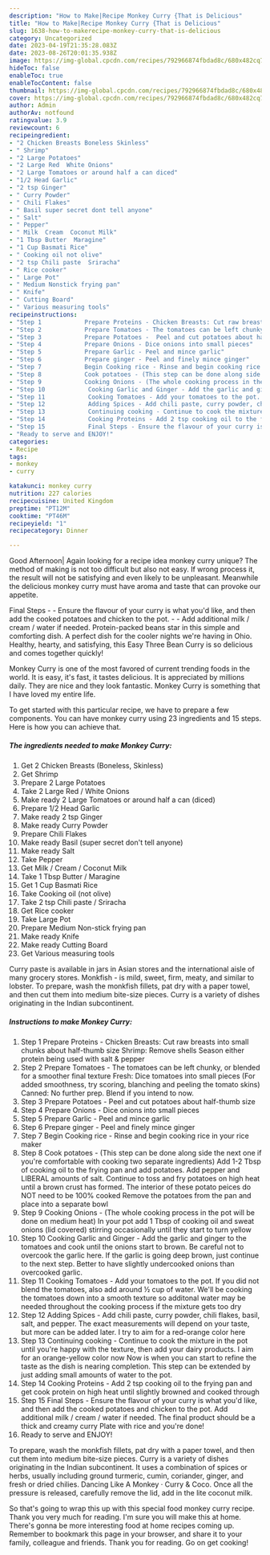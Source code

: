 ```yaml
---
description: "How to Make|Recipe Monkey Curry {That is Delicious"
title: "How to Make|Recipe Monkey Curry {That is Delicious"
slug: 1638-how-to-makerecipe-monkey-curry-that-is-delicious
category: Uncategorized
date: 2023-04-19T21:35:28.083Z
date: 2023-08-26T20:01:35.938Z
image: https://img-global.cpcdn.com/recipes/792966874fbdad8c/680x482cq70/monkey-curry-recipe-main-photo.jpg
hideToc: false
enableToc: true
enableTocContent: false
thumbnail: https://img-global.cpcdn.com/recipes/792966874fbdad8c/680x482cq70/monkey-curry-recipe-main-photo.jpg
cover: https://img-global.cpcdn.com/recipes/792966874fbdad8c/680x482cq70/monkey-curry-recipe-main-photo.jpg
author: Admin
authorAv: notfound
ratingvalue: 3.9
reviewcount: 6
recipeingredient:
- "2 Chicken Breasts Boneless Skinless"
- " Shrimp"
- "2 Large Potatoes"
- "2 Large Red  White Onions"
- "2 Large Tomatoes or around half a can diced"
- "1/2 Head Garlic"
- "2 tsp Ginger"
- " Curry Powder"
- " Chili Flakes"
- " Basil super secret dont tell anyone"
- " Salt"
- " Pepper"
- " Milk  Cream  Coconut Milk"
- "1 Tbsp Butter  Maragine"
- "1 Cup Basmati Rice"
- " Cooking oil not olive"
- "2 tsp Chili paste  Sriracha"
- " Rice cooker"
- " Large Pot"
- " Medium Nonstick frying pan"
- " Knife"
- " Cutting Board"
- " Various measuring tools"
recipeinstructions:
- "Step 1            Prepare Proteins - Chicken Breasts: Cut raw breasts into small chunks about half-thumb size  Shrimp: Remove shells  Season either protein being used with salt &amp; pepper"
- "Step 2            Prepare Tomatoes - The tomatoes can be left chunky, or blended for a smoother final texture  Fresh: Dice tomatoes into small pieces (For added smoothness, try scoring, blanching and peeling the tomato skins)  Canned: No further prep.  Blend if you intend to now."
- "Step 3            Prepare Potatoes -  Peel and cut potatoes about half-thumb size"
- "Step 4            Prepare Onions - Dice onions into small pieces"
- "Step 5            Prepare Garlic - Peel and mince garlic"
- "Step 6            Prepare ginger - Peel and finely mince ginger"
- "Step 7            Begin Cooking rice - Rinse and begin cooking rice in your rice maker"
- "Step 8            Cook potatoes - (This step can be done along side the next one if you&#39;re comfortable with cooking two separate ingredients)  Add 1-2 Tbsp of cooking oil to the frying pan and add potatoes.  Add pepper and LIBERAL amounts of salt.  Continue to toss and fry potatoes on high heat until a brown crust has formed. The interior of these potato peices do NOT need to be 100% cooked  Remove the potatoes from the pan and place into a separate bowl"
- "Step 9            Cooking Onions - (The whole cooking process in the pot will be done on medium heat)  In your pot add 1 Tbsp of cooking oil and sweat onions (lid covered) stirring occasionally until they start to turn yellow"
- "Step 10            Cooking Garlic and Ginger - Add the garlic and ginger to the tomatoes and cook until the onions start to brown.  Be careful not to overcook the garlic here. If the garlic is going deep brown, just continue to the next step. Better to have slightly undercooked onions than overcooked garlic."
- "Step 11            Cooking Tomatoes - Add your tomatoes to the pot. If you did not blend the tomatoes, also add around ½ cup of water.  We&#39;ll be cooking the tomatoes down into a smooth texture so additonal water may be needed throughout the cooking process if the mixture gets too dry"
- "Step 12            Adding Spices - Add chili paste, curry powder, chili flakes, basil, salt, and pepper.  The exact measurements will depend on your taste, but more can be added later.  I try to aim for a red-orange color here"
- "Step 13            Continuing cooking - Continue to cook the mixture in the pot until you&#39;re happy with the texture, then add your dairy products.  I aim for an orange-yellow color now  Now is when you can start to refine the taste as the dish is nearing completion.  This step can be extended by just adding small amounts of water to the pot."
- "Step 14            Cooking Proteins - Add 2 tsp cooking oil to the frying pan and get cook protein on high heat until slightly browned and cooked through"
- "Step 15            Final Steps - Ensure the flavour of your curry is what you&#39;d like, and then add the cooked potatoes and chicken to the pot.  Add additional milk / cream / water if needed.  The final product should be a thick and creamy curry  Plate with rice and you&#39;re done!"
- "Ready to serve and ENJOY!"
categories:
- Recipe
tags:
- monkey
- curry

katakunci: monkey curry 
nutrition: 227 calories
recipecuisine: United Kingdom
preptime: "PT12M"
cooktime: "PT46M"
recipeyield: "1"
recipecategory: Dinner

---
```



Good Afternoon| Again looking for a recipe idea monkey curry unique? The method of making is not too difficult but also not easy. If wrong process it, the result will not be satisfying and even likely to be unpleasant. Meanwhile the delicious monkey curry must have aroma and taste that can provoke our appetite.





Final Steps - - Ensure the flavour of your curry is what you&#39;d like, and then add the cooked potatoes and chicken to the pot. - - Add additional milk / cream / water if needed. Protein-packed beans star in this simple and comforting dish. A perfect dish for the cooler nights we&#39;re having in Ohio. Healthy, hearty, and satisfying, this Easy Three Bean Curry is so delicious and comes together quickly!

Monkey Curry is one of the most favored of current trending foods in the world. It is easy, it's fast, it tastes delicious. It is appreciated by millions daily. They are nice and they look fantastic. Monkey Curry is something that I have loved my entire life.


To get started with this particular recipe, we have to prepare a few components. You can have monkey curry using 23 ingredients and 15 steps. Here is how you can achieve that.

<!--inarticleads1-->

##### The ingredients needed to make Monkey Curry:

1. Get 2 Chicken Breasts (Boneless, Skinless)
1. Get  Shrimp
1. Prepare 2 Large Potatoes
1. Take 2 Large Red / White Onions
1. Make ready 2 Large Tomatoes or around half a can (diced)
1. Prepare 1/2 Head Garlic
1. Make ready 2 tsp Ginger
1. Make ready  Curry Powder
1. Prepare  Chili Flakes
1. Make ready  Basil (super secret don&#39;t tell anyone)
1. Make ready  Salt
1. Take  Pepper
1. Get  Milk / Cream / Coconut Milk
1. Take 1 Tbsp Butter / Maragine
1. Get 1 Cup Basmati Rice
1. Take  Cooking oil (not olive)
1. Take 2 tsp Chili paste / Sriracha
1. Get  Rice cooker
1. Take  Large Pot
1. Prepare  Medium Non-stick frying pan
1. Make ready  Knife
1. Make ready  Cutting Board
1. Get  Various measuring tools


Curry paste is available in jars in Asian stores and the international aisle of many grocery stores. Monkfish - is mild, sweet, firm, meaty, and similar to lobster. To prepare, wash the monkfish fillets, pat dry with a paper towel, and then cut them into medium bite-size pieces. Curry is a variety of dishes originating in the Indian subcontinent. 

<!--inarticleads2-->

##### Instructions to make Monkey Curry:

1. Step 1            Prepare Proteins - Chicken Breasts: Cut raw breasts into small chunks about half-thumb size  Shrimp: Remove shells  Season either protein being used with salt &amp; pepper
1. Step 2            Prepare Tomatoes - The tomatoes can be left chunky, or blended for a smoother final texture  Fresh: Dice tomatoes into small pieces (For added smoothness, try scoring, blanching and peeling the tomato skins)  Canned: No further prep.  Blend if you intend to now.
1. Step 3            Prepare Potatoes -  Peel and cut potatoes about half-thumb size
1. Step 4            Prepare Onions - Dice onions into small pieces
1. Step 5            Prepare Garlic - Peel and mince garlic
1. Step 6            Prepare ginger - Peel and finely mince ginger
1. Step 7            Begin Cooking rice - Rinse and begin cooking rice in your rice maker
1. Step 8            Cook potatoes - (This step can be done along side the next one if you&#39;re comfortable with cooking two separate ingredients)  Add 1-2 Tbsp of cooking oil to the frying pan and add potatoes.  Add pepper and LIBERAL amounts of salt.  Continue to toss and fry potatoes on high heat until a brown crust has formed. The interior of these potato peices do NOT need to be 100% cooked  Remove the potatoes from the pan and place into a separate bowl
1. Step 9            Cooking Onions - (The whole cooking process in the pot will be done on medium heat)  In your pot add 1 Tbsp of cooking oil and sweat onions (lid covered) stirring occasionally until they start to turn yellow
1. Step 10            Cooking Garlic and Ginger - Add the garlic and ginger to the tomatoes and cook until the onions start to brown.  Be careful not to overcook the garlic here. If the garlic is going deep brown, just continue to the next step. Better to have slightly undercooked onions than overcooked garlic.
1. Step 11            Cooking Tomatoes - Add your tomatoes to the pot. If you did not blend the tomatoes, also add around ½ cup of water.  We&#39;ll be cooking the tomatoes down into a smooth texture so additonal water may be needed throughout the cooking process if the mixture gets too dry
1. Step 12            Adding Spices - Add chili paste, curry powder, chili flakes, basil, salt, and pepper.  The exact measurements will depend on your taste, but more can be added later.  I try to aim for a red-orange color here
1. Step 13            Continuing cooking - Continue to cook the mixture in the pot until you&#39;re happy with the texture, then add your dairy products.  I aim for an orange-yellow color now  Now is when you can start to refine the taste as the dish is nearing completion.  This step can be extended by just adding small amounts of water to the pot.
1. Step 14            Cooking Proteins - Add 2 tsp cooking oil to the frying pan and get cook protein on high heat until slightly browned and cooked through
1. Step 15            Final Steps - Ensure the flavour of your curry is what you&#39;d like, and then add the cooked potatoes and chicken to the pot.  Add additional milk / cream / water if needed.  The final product should be a thick and creamy curry  Plate with rice and you&#39;re done!
1. Ready to serve and ENJOY!

To prepare, wash the monkfish fillets, pat dry with a paper towel, and then cut them into medium bite-size pieces. Curry is a variety of dishes originating in the Indian subcontinent. It uses a combination of spices or herbs, usually including ground turmeric, cumin, coriander, ginger, and fresh or dried chilies. Dancing Like A Monkey · Curry &amp; Coco. Once all the pressure is released, carefully remove the lid, add in the lite coconut milk. 

So that's going to wrap this up with this special food monkey curry recipe. Thank you very much for reading. I'm sure you will make this at home. There's gonna be more interesting food at home recipes coming up. Remember to bookmark this page in your browser, and share it to your family, colleague and friends. Thank you for reading. Go on get cooking!

